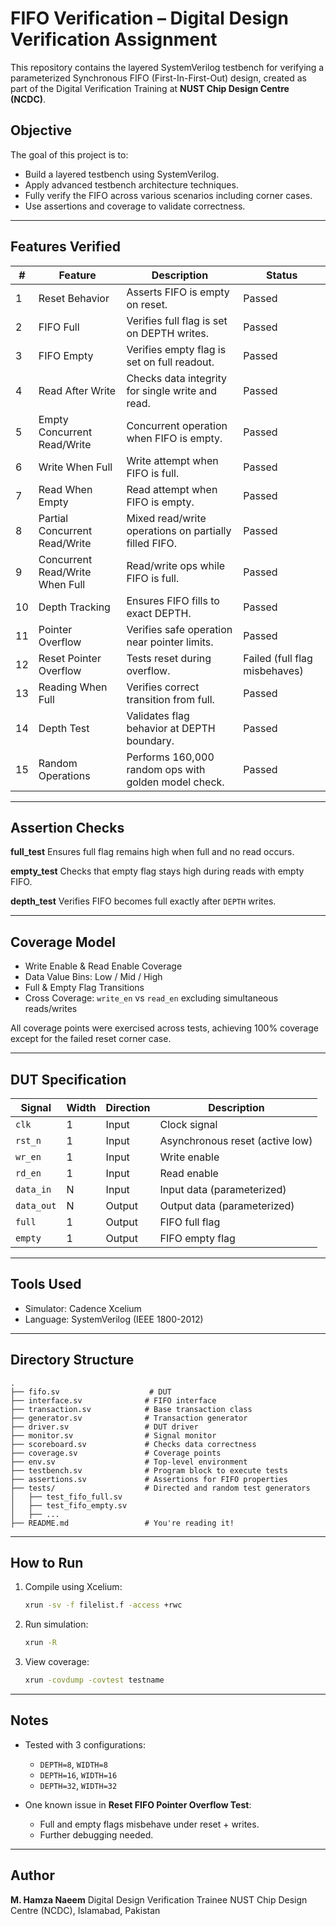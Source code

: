 # FIFO Verification – Digital Design Verification Assignment

This repository contains the layered SystemVerilog testbench for verifying a parameterized Synchronous FIFO (First-In-First-Out) design, created as part of the Digital Verification Training at **NUST Chip Design Centre (NCDC)**.

## Objective

The goal of this project is to:

* Build a layered testbench using SystemVerilog.
* Apply advanced testbench architecture techniques.
* Fully verify the FIFO across various scenarios including corner cases.
* Use assertions and coverage to validate correctness.

---

## Features Verified

| #  | Feature                         | Description                                           | Status                        |
| -- | ------------------------------- | ----------------------------------------------------- | ----------------------------- |
| 1  | Reset Behavior                  | Asserts FIFO is empty on reset.                       | Passed                        |
| 2  | FIFO Full                       | Verifies full flag is set on DEPTH writes.            | Passed                        |
| 3  | FIFO Empty                      | Verifies empty flag is set on full readout.           | Passed                        |
| 4  | Read After Write                | Checks data integrity for single write and read.      | Passed                        |
| 5  | Empty Concurrent Read/Write     | Concurrent operation when FIFO is empty.              | Passed                        |
| 6  | Write When Full                 | Write attempt when FIFO is full.                      | Passed                        |
| 7  | Read When Empty                 | Read attempt when FIFO is empty.                      | Passed                        |
| 8  | Partial Concurrent Read/Write   | Mixed read/write operations on partially filled FIFO. | Passed                        |
| 9  | Concurrent Read/Write When Full | Read/write ops while FIFO is full.                    | Passed                        |
| 10 | Depth Tracking                  | Ensures FIFO fills to exact DEPTH.                    | Passed                        |
| 11 | Pointer Overflow                | Verifies safe operation near pointer limits.          | Passed                        |
| 12 | Reset Pointer Overflow          | Tests reset during overflow.                          | Failed (full flag misbehaves) |
| 13 | Reading When Full               | Verifies correct transition from full.                | Passed                        |
| 14 | Depth Test                      | Validates flag behavior at DEPTH boundary.            | Passed                        |
| 15 | Random Operations               | Performs 160,000 random ops with golden model check.  | Passed                        |

---

## Assertion Checks

**full\_test**
Ensures full flag remains high when full and no read occurs.

**empty\_test**
Checks that empty flag stays high during reads with empty FIFO.

**depth\_test**
Verifies FIFO becomes full exactly after `DEPTH` writes.

---

## Coverage Model

* Write Enable & Read Enable Coverage
* Data Value Bins: Low / Mid / High
* Full & Empty Flag Transitions
* Cross Coverage: `write_en` vs `read_en` excluding simultaneous reads/writes

All coverage points were exercised across tests, achieving 100% coverage except for the failed reset corner case.

---

## DUT Specification

| Signal     | Width | Direction | Description                     |
| ---------- | ----- | --------- | ------------------------------- |
| `clk`      | 1     | Input     | Clock signal                    |
| `rst_n`    | 1     | Input     | Asynchronous reset (active low) |
| `wr_en`    | 1     | Input     | Write enable                    |
| `rd_en`    | 1     | Input     | Read enable                     |
| `data_in`  | N     | Input     | Input data (parameterized)      |
| `data_out` | N     | Output    | Output data (parameterized)     |
| `full`     | 1     | Output    | FIFO full flag                  |
| `empty`    | 1     | Output    | FIFO empty flag                 |

---

## Tools Used

* Simulator: Cadence Xcelium
* Language: SystemVerilog (IEEE 1800-2012)

---

## Directory Structure

```
.
├── fifo.sv                    # DUT
├── interface.sv              # FIFO interface
├── transaction.sv            # Base transaction class
├── generator.sv              # Transaction generator
├── driver.sv                 # DUT driver
├── monitor.sv                # Signal monitor
├── scoreboard.sv             # Checks data correctness
├── coverage.sv               # Coverage points
├── env.sv                    # Top-level environment
├── testbench.sv              # Program block to execute tests
├── assertions.sv             # Assertions for FIFO properties
├── tests/                    # Directed and random test generators
│   ├── test_fifo_full.sv
│   ├── test_fifo_empty.sv
│   ├── ...
├── README.md                 # You're reading it!
```

---

## How to Run

1. Compile using Xcelium:

   ```bash
   xrun -sv -f filelist.f -access +rwc
   ```

2. Run simulation:

   ```bash
   xrun -R
   ```

3. View coverage:

   ```bash
   xrun -covdump -covtest testname
   ```

---

## Notes

* Tested with 3 configurations:

  * `DEPTH=8`, `WIDTH=8`
  * `DEPTH=16`, `WIDTH=16`
  * `DEPTH=32`, `WIDTH=32`

* One known issue in **Reset FIFO Pointer Overflow Test**:

  * Full and empty flags misbehave under reset + writes.
  * Further debugging needed.

---

## Author

**M. Hamza Naeem**
Digital Design Verification Trainee
NUST Chip Design Centre (NCDC), Islamabad, Pakistan



